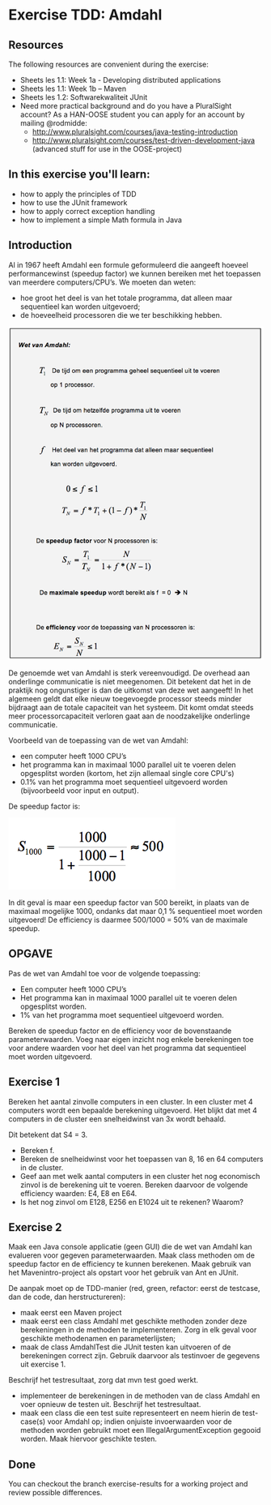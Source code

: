 Exercise TDD: Amdahl
=========================
Resources
-------------
The following resources are convenient during the exercise:

* Sheets les 1.1: Week 1a - Developing distributed applications
* Sheets les 1.1: Week 1b – Maven
* Sheets les 1.2: Softwarekwaliteit JUnit
* Need more practical background and do you have a PluralSight account? As a HAN-OOSE student you can apply for an account by mailing @rodmidde:
	* http://www.pluralsight.com/courses/java-testing-introduction
	* http://www.pluralsight.com/courses/test-driven-development-java (advanced stuff for use in the OOSE-project)

In this exercise you'll learn:
------------------------------
* how to apply the principles of TDD
* how to use the JUnit framework
* how to apply correct exception handling
* how to implement a simple Math formula in Java


Introduction
------------
Al in 1967 heeft Amdahl een formule geformuleerd die aangeeft hoeveel performancewinst (speedup factor) we kunnen bereiken met het toepassen van meerdere computers/CPU’s. We moeten dan weten:
* hoe groot het deel is van het totale programma, dat alleen maar sequentieel kan worden uitgevoerd;
* de hoeveelheid processoren die we ter beschikking hebben.

![Alt text](images/amdahl-law.png)

De genoemde wet van Amdahl is sterk vereenvoudigd. De overhead aan onderlinge communicatie is niet meegenomen. Dit betekent dat het in de praktijk nog ongunstiger is dan de uitkomst van deze wet aangeeft! In het algemeen geldt dat elke nieuw toegevoegde processor steeds minder bijdraagt aan de totale capaciteit van het systeem. Dit komt omdat steeds meer processorcapaciteit verloren gaat aan de noodzakelijke onderlinge communicatie.

Voorbeeld van de toepassing van de wet van Amdahl:
* een computer heeft 1000 CPU’s
* het programma kan in maximaal 1000 parallel uit te voeren delen opgesplitst worden (kortom, het zijn allemaal single core CPU's)
* 0.1% van het programma moet sequentieel uitgevoerd worden (bijvoorbeeld voor input en output).

De speedup factor is:

![Alt text](images/example-speedup.png)

In dit geval is maar een speedup factor van 500 bereikt, in plaats van de maximaal mogelijke 1000, ondanks dat maar 0,1 % sequentieel moet worden uitgevoerd! De efficiency is daarmee 500/1000 = 50% van de maximale speedup.

OPGAVE
------
Pas de wet van Amdahl toe voor de volgende toepassing:
* Een computer heeft 1000 CPU’s
* Het programma kan in maximaal 1000 parallel uit te voeren delen opgesplitst worden.
* 1% van het programma moet sequentieel uitgevoerd worden.

Bereken de speedup factor en de efficiency voor de bovenstaande parameterwaarden. Voeg naar eigen inzicht nog enkele berekeningen toe voor andere waarden voor het deel van het programma dat sequentieel moet worden uitgevoerd.

Exercise 1
----------
Bereken het aantal zinvolle computers in een cluster. In een cluster met 4 computers wordt een bepaalde berekening uitgevoerd. Het blijkt dat met 4 computers in de cluster een snelheidwinst van 3x wordt behaald.

Dit betekent dat S4 = 3.
* Bereken f.
* Bereken de snelheidwinst voor het toepassen van 8, 16 en 64 computers in de cluster.
* Geef aan met welk aantal computers in een cluster het nog economisch zinvol is de berekening uit te voeren. Bereken daarvoor de volgende efficiency waarden: E4, E8 en E64.
* Is het nog zinvol om E128, E256 en E1024 uit te rekenen? Waarom?

Exercise 2
----------
Maak een Java console applicatie (geen GUI) die de wet van Amdahl kan evalueren voor gegeven parameterwaarden. Maak class methoden om de speedup factor en de efficiency te kunnen berekenen. Maak gebruik van het Mavenintro-project als opstart voor het gebruik van Ant en JUnit.

De aanpak moet op de TDD-manier (red, green, refactor: eerst de testcase, dan de code, dan herstructureren):
* maak eerst een Maven project
* maak eerst een class Amdahl met geschikte methoden zonder deze berekeningen in de methoden te implementeren. Zorg in elk geval voor geschikte methodenamen en parameterlijsten;
* maak de class AmdahlTest die JUnit testen kan uitvoeren of de berekeningen correct zijn. Gebruik daarvoor als testinvoer de gegevens uit exercise 1.

Beschrijf het testresultaat, zorg dat mvn test goed werkt.
* implementeer de berekeningen in de methoden van de class Amdahl en voer opnieuw de testen uit. Beschrijf het testresultaat.
* maak een class die een test suite representeert en neem hierin de test-case(s) voor Amdahl op;
indien onjuiste invoerwaarden voor de methoden worden gebruikt moet een IllegalArgumentException gegooid worden. Maak hiervoor geschikte testen.

Done
----
You can checkout the branch exercise-results for a working project and review possible differences.
